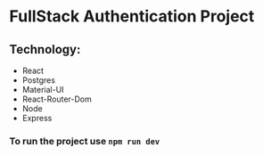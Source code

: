 # FullStack Authentication Project

## Technology:

- React
- Postgres
- Material-UI
- React-Router-Dom
- Node
- Express

### To run the project use `npm run dev`
